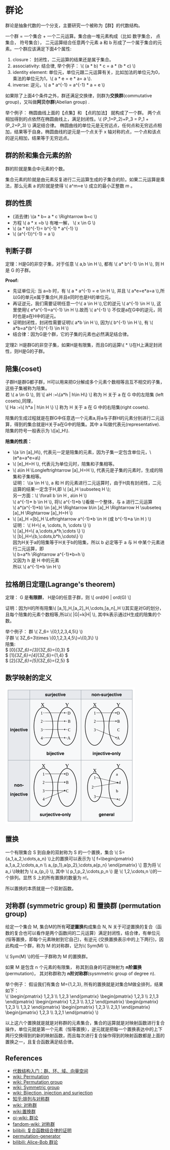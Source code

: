 # 群论

群论是抽象代数的一个分支，主要研究一个被称为【群】的代数结构。

一个群 = 一个集合 + 一个二元运算。集合由一堆元素构成（比如 数字集合， 点集合， 符号集合）， 二元运算结合任意两个元素 a 和 b 形成了一个属于集合的元素。一个群应该满足下面4个属性:

1. closure： 封闭性，二元运算的结果还是属于集合。
2. associativity: 结合律, 举个例子： \\( (a \* b) \* c = a \* (b \* c) \\)
3. identity element: 单位元，单位元跟二元运算有关，比如加法的单位元为0，乘法的单位元为1，\\( a \* e = e \* a= a \\).
4. inverse: 逆元，\\( a \* a^{-1} = a^{-1} \* a = e \\)

如果除了上面4个条件之外，群还满足交换律，则群为**交换群**(commutative group)，又叫做**阿贝尔群**(Abelian group) .

举个例子： 椭圆曲线上面的【点集】和 【点的加法】 就构成了一个群。 两个点相加得到的点依然在椭圆曲线上，满足封闭性。\\( (P_1+P_2)+P_3 = P_1 + (P_2+P_3) \\) 满足结合律。 椭圆曲线的单位元是无穷远点，任何点和无穷远点相加，结果等于自身。椭圆曲线的逆元是一个点关于 x 轴对称的点，一个点和该点的逆元相加，结果等于无穷远点。

## 群的阶和集合元素的阶

群的阶就是集合中元素的个数。

集合元素的阶就是由元素反复进行二元运算生成的子集合的阶。如果二元运算是乘法，那么元素 a 的阶就是使得 \\( a^m=e \\) 成立的最小正整数 m 。

## 群的性质

* (消去律) \\(a \* b= a \* c \Rightarrow b=c \\)
* 方程 \\( a \* x =b  \\) 有唯一解， \\( x \in G \\)
* \\( (a \* b)^{-1}= b^{-1} \* a^{-1} \\)
* \\( (a^{-1})^{-1} = a \\)

## 判断子群

定理：H是G的非空子集，对于任意 \\( a,b \in H \\), 都有 \\( a\* b^{-1} \in H \\), 则 H 是 G 的子群。

**Proof:**

* 先证单位元: 当 a=b 时，有 \\( a \* a^{-1} = e \in H \\), 并且 \\( a\*e=e\*a=a \\),所以G的单元e属于集合H,并且e同时也是H的单位元。
* 再证逆元，我们需要证明任意一个\\( a \in H \\),它的逆元 \\( a^{-1} \in H \\), 这里使用\\( e\*a^{-1}=a^{-1} \in H \\).故而 \\( a^{-1} \\) 不仅是a在G中的逆元，同时也是a在H中的逆元。
* 证明封闭性，封闭性需要证明\\( a\*b \in H \\), 因为\\( b^{-1} \in H \\), 有 \\( a\*b=a\*(b^{-1})^{-1} \in H \\)
* 结合律：因为G是个群，它的子集的元素也必然满足结合律。

定理2: H是群G的非空子集，如果H是有限集，而且G的运算\\( \* \\)在H上满足封闭性，则H是G的子群。

## 陪集(coset)

子群H是群G都子群，H可以用来把G分解成多个元素个数相等且互不相交的子集，这些子集被称为陪集。   \
若 \\( a \in G \\), 则
\\[ aH :=\\{a\*h | h\in H\\} \\]
称为 H 关于 a 在 G 中的左陪集 (left cosets),同理，\
\\[ Ha :=\\{ h\*a | h\in H \\} \\]
称为 H 关于 a 在 G 中的右陪集(right cosets).

陪集的生成过程就是在群G中任意选一个元素a,将a与子群H的元素分别进行二元运算，得到的集合就是H关于a在G中的陪集。其中 a 叫做代表元(representative). 陪集的符号一般表示为 \\([a]_H\\).

**陪集的性质：**

* \\(a \in [a]_H\\), 代表元一定是陪集的元素，因为子集一定包含单位元，\\(e\*a=a\*e=a\\)
* \\( [e]_H=H \\), 代表元为单位元时，陪集和子集相等。
* \\( a\in H \Longleftrightarrow [a]_H=H \\), 代表元是子集的元素时，生成的陪集和子集相等。\
  证明： \\(a \in H \\),  a 和 H 的元素进行二元运算时，由于H具有封闭性，二元运算的结果一定含于H,即 \\( [a]_H \subseteq H \\); \
  另一方面：\\( \forall b \in H , a\in H \\)  \
  \\( a^{-1}\* b \in H \\), 将\\( a^{-1}\*b \\)看做一个整体，与 a 进行二元运算  \
  \\( a\*(a^{-1}\*b) \in [a]_H \Rightarrow b\in [a]_H \Rightarrow H \subseteq [a]_H  \Rightarrow [a]_H=H \\)
* \\( [a]_H =[b]_H \Leftrightarrow a^{-1}\*b \in H (或 b^{-1}\*a \in H ) \\)    \
  证明： \\( H=\\{ e, \cdots, h, \cdots \\} \\) \
    \\( [a]_H=\\{ a,\cdots,a\*h,\cdots \\} \\)  \
    \\( [b]_H=\\{b,\cdots,b\*h,\cdots\\} \\)  \
    因为H关于a的陪集等于H关于b的陪集，所以 b 必定等于 a 与 H 中某个元素进行二元运算，即 \
    \\( b=a\*h \Rightarrow a^{-1}\*b=h \\)  \
    又因为 h 是 H 中的元素 \
    所以 \\( a^{-1}\*b \in H \\)

## 拉格朗日定理(Lagrange's theorem)

定理： G 是**有限群**， H是G的任意子群，则
\\[ ord(H) | ord(G) \\]

证明：因为H的所有陪集\\( [a_1]_H,[a_2]_H,\cdots,[a_n]_H \\)其实是对G的划分，且每个陪集的元素个数相等,所以\\( |G|=k|H| \\), 其中k表示通过H生成的陪集的个数。

举个例子： 群 \\( Z_6= \\{0,1,2,3,4,5\\} \\)  \
子群 \\( 3Z_6=3\times \\{0,1,2,3,4,5\\}=\\{0,3\\} \\) \
陪集: \
$ [0]_{3Z_6}=[3]_{3Z_6}=\{0,3\} $ \
$ [1]_{3Z_6}=[4]_{3Z_6}=\{1,4\} $ \
$ [2]_{3Z_6}=[5]_{3Z_6}=\{2,5\} $

## 数学映射的定义

![math_map](../assets/math_map.png)

## 置换

一个有限集合 S 到自身的双射称为 S 的一个置换，集合 \\( S={a_1,a_2,\cdots,a_n} \\)上的置换可以表示为
\\[ f=\begin{pmatrix}
  a_1,a_2,\cdots,a_n \\\\
  a_{p_1},a{p_2},\cdots,a{p_n}
\end{pmatrix}
 \\]
意为将 \\( a_i \\)映射为 \\( a_{p_i} \\), 其中 \\( p_1,p_2,\cdots,p_n \\) 是 \\( 1,2,\cdots,n \\)的一个排列。显然 S 上的所有置换的数量为 n!。

所以置换的本质就是一个双射函数。

## 对称群 (symmetric group) 和 置换群 (permutation group)

给定一个集合 M, 集合M的所有**可逆置换**构成集合 N, N 关于可逆置换的复合（函数的复合也可以看作是两个函数间的二元运算）满足封闭性，结合律，有单位元 (恒等置换，即每个元素映射到它自己)，有逆元 (交换置换表示中的上下两行)，因此构成一个群，称为 M 的对称群，记为\\( Sym(M) \\).

\\( Sym(M) \\)的任一子群称为 M 的置换群。

如果 M 是包含 n 个元素的有限集， 称其到自身的可逆映射为 **n阶置换** (permutation)， 其对称群称为 **n阶对称群**(sysmmetric group of degree n).

举个例子： 假设我们有集合 M={1,2,3}, 所有的置换就是对集合M做全排列，结果如下： \
\\(
  \begin{pmatrix}
    1,2,3 \\\\
    1,2,3
  \end{pmatrix}
  \begin{pmatrix}
    1,2,3 \\\\
    2,1,3
  \end{pmatrix}
  \begin{pmatrix}
    1,2,3 \\\\
    3,1,2
  \end{pmatrix}
  \begin{pmatrix}
    1,2,3 \\\\
    1,3,2
  \end{pmatrix}
  \begin{pmatrix}
    1,2,3 \\\\
    2,3,1
  \end{pmatrix}
  \begin{pmatrix}
    1,2,3 \\\\
    3,2,1
  \end{pmatrix}
\\)

以上这六个置换就是就是对称群的元素集合，集合的运算就是对映射函数进行复合操作，单位元就是第一个元素（恒等置换），逆元就是把每一个置换表达中的上下两行交换得到的新的映射函数，而且每次进行复合操作得到的映射函数都是上面的置换之一，且复合函数满足结合律。

## References

* [代数结构入门：群、环、域、向量空间](http://sparkandshine.net/algebraic-structure-primer-group-ring-field-vector-space/)
* [wiki: Permutation](https://en.wikipedia.org/wiki/Permutation)
* [wiki: Permutation group](https://en.wikipedia.org/wiki/Permutation_group)
* [wiki: Symmetric group](https://en.wikipedia.org/wiki/Symmetric_group)
* [wiki: Bijection, injection and surjection](https://en.wikipedia.org/wiki/Bijection,_injection_and_surjection)
* [知乎:排列与对称群](https://zhuanlan.zhihu.com/p/402197369)
* [wiki: 对称群](https://zh.wikipedia.org/wiki/%E5%AF%B9%E7%A7%B0%E7%BE%A4_(n%E6%AC%A1%E5%AF%B9%E7%A7%B0%E7%BE%A4))
* [wiki:置换群](https://zh.wikipedia.org/wiki/%E7%BD%AE%E6%8D%A2%E7%BE%A4)
* [oi-wiki: 群论](https://oi-wiki.org/math/group-theory/)
* [fandom-wiki: 对称群](https://math.fandom.com/zh/wiki/%E5%B0%8D%E7%A8%B1%E7%BE%A4?variant=zh-sg)
* [bilibili: 复合函数结合律的证明](https://www.bilibili.com/video/BV1zZ4y1p793/)
* [permutation-generator](https://www.dcode.fr/permutations-generator)
* [bilibili: Alice-Bob 群论](https://www.bilibili.com/video/BV1qs4y1s7kv/?p=2&spm_id_from=pageDriver&vd_source=950e7977d383cac0e43e8756252ddf3f)
